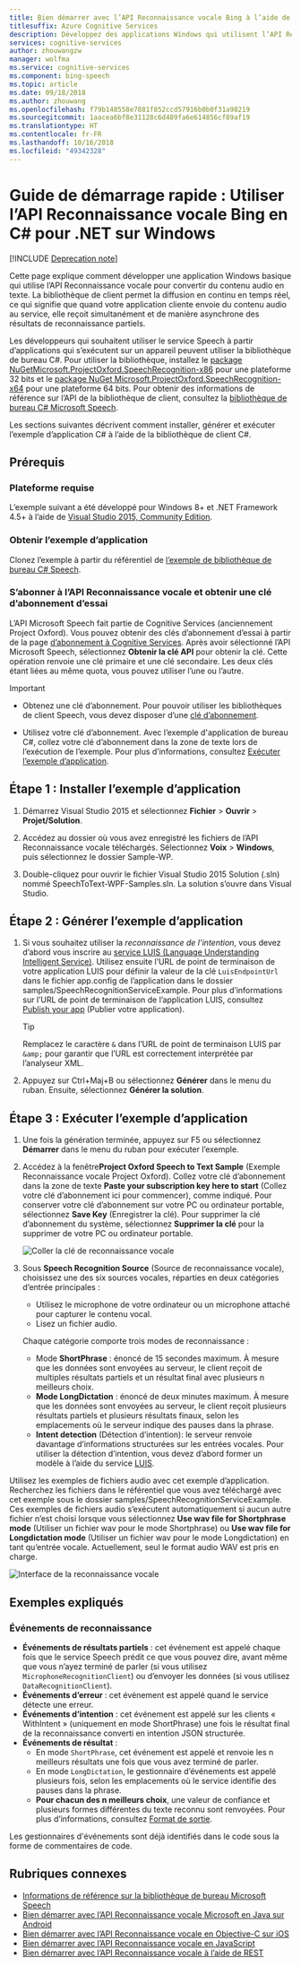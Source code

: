 ```yaml
---
title: Bien démarrer avec l’API Reconnaissance vocale Bing à l’aide de la bibliothèque de bureau C# | Microsoft Docs
titlesuffix: Azure Cognitive Services
description: Développez des applications Windows qui utilisent l’API Reconnaissance vocale Bing pour convertir du contenu audio en texte.
services: cognitive-services
author: zhouwangzw
manager: wolfma
ms.service: cognitive-services
ms.component: bing-speech
ms.topic: article
ms.date: 09/18/2018
ms.author: zhouwang
ms.openlocfilehash: f79b148558e7881f852ccd57916b0b0f31a98219
ms.sourcegitcommit: 1aacea6bf8e31128c6d489fa6e614856cf89af19
ms.translationtype: HT
ms.contentlocale: fr-FR
ms.lasthandoff: 10/16/2018
ms.locfileid: "49342328"
---
```

# <a name="quickstart-use-the-bing-speech-recognition-api-in-c35-for-net-on-windows"></a>Guide de démarrage rapide : Utiliser l’API Reconnaissance vocale Bing en C&#35; pour .NET sur Windows

[!INCLUDE [Deprecation note](../../../../includes/cognitive-services-bing-speech-api-deprecation-note.md)]

Cette page explique comment développer une application Windows basique qui utilise l’API Reconnaissance vocale pour convertir du contenu audio en texte. La bibliothèque de client permet la diffusion en continu en temps réel, ce qui signifie que quand votre application cliente envoie du contenu audio au service, elle reçoit simultanément et de manière asynchrone des résultats de reconnaissance partiels.

Les développeurs qui souhaitent utiliser le service Speech à partir d’applications qui s’exécutent sur un appareil peuvent utiliser la bibliothèque de bureau C#. Pour utiliser la bibliothèque, installez le [package NuGetMicrosoft.ProjectOxford.SpeechRecognition-x86](https://www.nuget.org/packages/Microsoft.ProjectOxford.SpeechRecognition-x86/) pour une plateforme 32 bits et le [package NuGet Microsoft.ProjectOxford.SpeechRecognition-x64](https://www.nuget.org/packages/Microsoft.ProjectOxford.SpeechRecognition-x64/) pour une plateforme 64 bits. Pour obtenir des informations de référence sur l’API de la bibliothèque de client, consultez la [bibliothèque de bureau C# Microsoft Speech](https://cdn.rawgit.com/Microsoft/Cognitive-Speech-STT-Windows/master/docs/SpeechSDK/index.html).

Les sections suivantes décrivent comment installer, générer et exécuter l’exemple d’application C# à l’aide de la bibliothèque de client C#.

## <a name="prerequisites"></a>Prérequis

### <a name="platform-requirements"></a>Plateforme requise

L’exemple suivant a été développé pour Windows 8+ et .NET Framework 4.5+ à l’aide de [Visual Studio 2015, Community Edition](https://www.visualstudio.com/products/visual-studio-community-vs).

### <a name="get-the-sample-application"></a>Obtenir l’exemple d’application

Clonez l’exemple à partir du référentiel de [l’exemple de bibliothèque de bureau C# Speech](https://github.com/microsoft/cognitive-speech-stt-windows).

### <a name="subscribe-to-the-speech-recognition-api-and-get-a-free-trial-subscription-key"></a>S’abonner à l’API Reconnaissance vocale et obtenir une clé d’abonnement d’essai

L’API Microsoft Speech fait partie de Cognitive Services (anciennement Project Oxford). Vous pouvez obtenir des clés d’abonnement d’essai à partir de la page [d’abonnement à Cognitive Services](https://azure.microsoft.com/try/cognitive-services/). Après avoir sélectionné l’API Microsoft Speech, sélectionnez **Obtenir la clé API** pour obtenir la clé. Cette opération renvoie une clé primaire et une clé secondaire. Les deux clés étant liées au même quota, vous pouvez utiliser l’une ou l’autre.

> [!IMPORTANT]
> * Obtenez une clé d’abonnement. Pour pouvoir utiliser les bibliothèques de client Speech, vous devez disposer d’une [clé d’abonnement](https://azure.microsoft.com/try/cognitive-services/).
>
> * Utilisez votre clé d’abonnement. Avec l’exemple d'application de bureau C#, collez votre clé d’abonnement dans la zone de texte lors de l’exécution de l’exemple. Pour plus d’informations, consultez [Exécuter l’exemple d’application](#step-3-run-the-sample-application).

## <a name="step-1-install-the-sample-application"></a>Étape 1 : Installer l’exemple d’application

1. Démarrez Visual Studio 2015 et sélectionnez **Fichier** > **Ouvrir** > **Projet/Solution**.

2. Accédez au dossier où vous avez enregistré les fichiers de l’API Reconnaissance vocale téléchargés. Sélectionnez **Voix** > **Windows**, puis sélectionnez le dossier Sample-WP.

3. Double-cliquez pour ouvrir le fichier Visual Studio 2015 Solution (.sln) nommé SpeechToText-WPF-Samples.sln. La solution s’ouvre dans Visual Studio.

## <a name="step-2-build-the-sample-application"></a>Étape 2 : Générer l’exemple d’application

1. Si vous souhaitez utiliser la *reconnaissance de l’intention*, vous devez d’abord vous inscrire au [service LUIS (Language Understanding Intelligent Service)](https://azure.microsoft.com/services/cognitive-services/language-understanding-intelligent-service/). Utilisez ensuite l’URL de point de terminaison de votre application LUIS pour définir la valeur de la clé `LuisEndpointUrl` dans le fichier app.config de l’application dans le dossier samples/SpeechRecognitionServiceExample. Pour plus d’informations sur l’URL de point de terminaison de l’application LUIS, consultez [Publish your app](../../luis/luis-get-started-create-app.md#publish-your-app) (Publier votre application).

   > [!TIP]
   > Remplacez le caractère `&` dans l’URL de point de terminaison LUIS par `&amp;` pour garantir que l’URL est correctement interprétée par l’analyseur XML.

2. Appuyez sur Ctrl+Maj+B ou sélectionnez **Générer** dans le menu du ruban. Ensuite, sélectionnez **Générer la solution**.

## <a name="step-3-run-the-sample-application"></a>Étape 3 : Exécuter l’exemple d’application

1. Une fois la génération terminée, appuyez sur F5 ou sélectionnez **Démarrer** dans le menu du ruban pour exécuter l’exemple.

2. Accédez à la fenêtre**Project Oxford Speech to Text Sample** (Exemple Reconnaissance vocale Project Oxford). Collez votre clé d’abonnement dans la zone de texte **Paste your subscription key here to start** (Collez votre clé d’abonnement ici pour commencer), comme indiqué. Pour conserver votre clé d’abonnement sur votre PC ou ordinateur portable, sélectionnez **Save Key** (Enregistrer la clé). Pour supprimer la clé d’abonnement du système, sélectionnez **Supprimer la clé** pour la supprimer de votre PC ou ordinateur portable.

   ![Coller la clé de reconnaissance vocale](../Images/SpeechRecog_paste_key.PNG)

3. Sous **Speech Recognition Source** (Source de reconnaissance vocale), choisissez une des six sources vocales, réparties en deux catégories d’entrée principales :

   * Utilisez le microphone de votre ordinateur ou un microphone attaché pour capturer le contenu vocal.
   * Lisez un fichier audio.

   Chaque catégorie comporte trois modes de reconnaissance :

    * Mode **ShortPhrase** : énoncé de 15 secondes maximum. À mesure que les données sont envoyées au serveur, le client reçoit de multiples résultats partiels et un résultat final avec plusieurs n meilleurs choix.
    * **Mode LongDictation** : énoncé de deux minutes maximum. À mesure que les données sont envoyées au serveur, le client reçoit plusieurs résultats partiels et plusieurs résultats finaux, selon les emplacements où le serveur indique des pauses dans la phrase.
    * **Intent detection** (Détection d’intention): le serveur renvoie davantage d’informations structurées sur les entrées vocales. Pour utiliser la détection d’intention, vous devez d’abord former un modèle à l’aide du service [LUIS](https://azure.microsoft.com/services/cognitive-services/language-understanding-intelligent-service/).

Utilisez les exemples de fichiers audio avec cet exemple d’application. Recherchez les fichiers dans le référentiel que vous avez téléchargé avec cet exemple sous le dossier samples/SpeechRecognitionServiceExample. Ces exemples de fichiers audio s’exécutent automatiquement si aucun autre fichier n’est choisi lorsque vous sélectionnez **Use wav file for Shortphrase mode** (Utiliser un fichier wav pour le mode Shortphrase) ou **Use wav file for Longdictation mode** (Utiliser un fichier wav pour le mode Longdictation) en tant qu’entrée vocale. Actuellement, seul le format audio WAV est pris en charge.

![Interface de la reconnaissance vocale](../Images/HelloJones.PNG)

## <a name="samples-explained"></a>Exemples expliqués

### <a name="recognition-events"></a>Événements de reconnaissance

* **Événements de résultats partiels** : cet événement est appelé chaque fois que le service Speech prédit ce que vous pouvez dire, avant même que vous n’ayez terminé de parler (si vous utilisez `MicrophoneRecognitionClient`) ou d’envoyer les données (si vous utilisez `DataRecognitionClient`).
* **Événements d’erreur** : cet événement est appelé quand le service détecte une erreur.
* **Événements d’intention** : cet événement est appelé sur les clients « WithIntent » (uniquement en mode ShortPhrase) une fois le résultat final de la reconnaissance converti en intention JSON structurée.
* **Événements de résultat** :
  * En mode `ShortPhrase`, cet événement est appelé et renvoie les n meilleurs résultats une fois que vous avez terminé de parler.
  * En mode `LongDictation`, le gestionnaire d’événements est appelé plusieurs fois, selon les emplacements où le service identifie des pauses dans la phrase.
  * **Pour chacun des n meilleurs choix**, une valeur de confiance et plusieurs formes différentes du texte reconnu sont renvoyées. Pour plus d’informations, consultez [Format de sortie](../Concepts.md#output-format).

Les gestionnaires d'événements sont déjà identifiés dans le code sous la forme de commentaires de code.

## <a name="related-topics"></a>Rubriques connexes

* [Informations de référence sur la bibliothèque de bureau Microsoft Speech](https://cdn.rawgit.com/Microsoft/Cognitive-Speech-STT-Windows/master/docs/SpeechSDK/index.html)
* [Bien démarrer avec l’API Reconnaissance vocale Microsoft en Java sur Android](GetStartedJavaAndroid.md)
* [Bien démarrer avec l’API Reconnaissance vocale en Objective-C sur iOS](Get-Started-ObjectiveC-iOS.md)
* [Bien démarrer avec l’API Reconnaissance vocale en JavaScript](GetStartedJSWebsockets.md)
* [Bien démarrer avec l’API Reconnaissance vocale à l’aide de REST](GetStartedREST.md)
